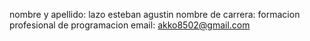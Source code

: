 nombre y apellido: lazo esteban agustin
nombre de carrera: formacion profesional de programacion
email: akko8502@gmail.com